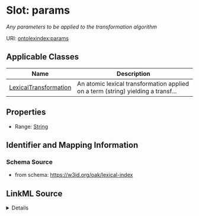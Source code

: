 # Slot: params
_Any parameters to be applied to the transformation algorithm_


URI: [ontolexindex:params](https://w3id.org/oak/lexical-index/params)



<!-- no inheritance hierarchy -->




## Applicable Classes

| Name | Description |
| --- | --- |
[LexicalTransformation](LexicalTransformation.md) | An atomic lexical transformation applied on a term (string) yielding a transf...






## Properties

* Range: [String](String.md)







## Identifier and Mapping Information







### Schema Source


* from schema: https://w3id.org/oak/lexical-index




## LinkML Source

<details>
```yaml
name: params
description: Any parameters to be applied to the transformation algorithm
from_schema: https://w3id.org/oak/lexical-index
rank: 1000
alias: params
owner: LexicalTransformation
domain_of:
- LexicalTransformation
range: string

```
</details>